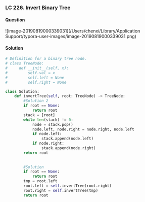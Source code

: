 ### LC 226. Invert Binary Tree

#### Question

![image-20190819000339031](/Users/chenxi/Library/Application Support/typora-user-images/image-20190819000339031.png)



#### Solution

```python
# Definition for a binary tree node.
# class TreeNode:
#     def __init__(self, x):
#         self.val = x
#         self.left = None
#         self.right = None

class Solution:
    def invertTree(self, root: TreeNode) -> TreeNode:
        #Solution 2
        if root == None:
            return root
        stack = [root]
        while len(stack) != 0:
            node = stack.pop()
            node.left, node.right = node.right, node.left
            if node.left:
                stack.append(node.left)
            if node.right:
                stack.append(node.right)
        return root
    
        
        #Solution
        if root == None:
            return root
        tmp = root.left
        root.left = self.invertTree(root.right)
        root.right = self.invertTree(tmp)
        return root
```

